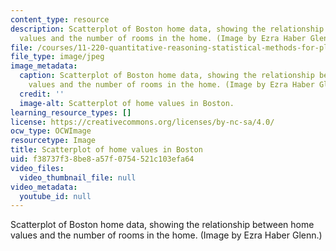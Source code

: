 ```yaml
---
content_type: resource
description: Scatterplot of Boston home data, showing the relationship between home
  values and the number of rooms in the home. (Image by Ezra Haber Glenn.)
file: /courses/11-220-quantitative-reasoning-statistical-methods-for-planners-i-spring-2009/f38737f38be8a57f0754521c103efa64_11-220s09.jpg
file_type: image/jpeg
image_metadata:
  caption: Scatterplot of Boston home data, showing the relationship between home
    values and the number of rooms in the home. (Image by Ezra Haber Glenn.)
  credit: ''
  image-alt: Scatterplot of home values in Boston.
learning_resource_types: []
license: https://creativecommons.org/licenses/by-nc-sa/4.0/
ocw_type: OCWImage
resourcetype: Image
title: Scatterplot of home values in Boston
uid: f38737f3-8be8-a57f-0754-521c103efa64
video_files:
  video_thumbnail_file: null
video_metadata:
  youtube_id: null
---
```

Scatterplot of Boston home data, showing the relationship between home values and the number of rooms in the home. (Image by Ezra Haber Glenn.)